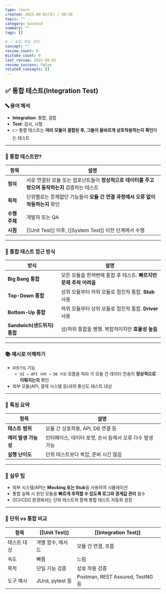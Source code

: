 ```yaml
---
type: learn
created: 2025-08-02(토) / 00:56
topic: ""
category: backend
summary: ""
tags: []

# ✅ 오답 복습 관리
concept: ""
review_count: 0
mistake_count: 0
last_review: 2025-08-02
review_success: false
related_concepts: []
---
```

## ✅ 통합 테스트(Integration Test)

### 🔤 용어 해석

- **Integration**: 통합, 결합
- **Test**: 검사, 시험
- 👉 통합 테스트는 **여러 모듈이 결합된 후, 그들이 올바르게 상호작용하는지 확인**하는 테스트

---

### 🧩 통합 테스트란?

| 항목 | 설명 |
|------|------|
| **정의** | 서로 연결된 모듈 또는 컴포넌트들이 **정상적으로 데이터를 주고받으며 동작하는지** 검증하는 테스트 |
| **목적** | 단위별로는 문제없던 기능들이 **모듈 간 연결 과정에서 오류 없이 작동하는지** 확인 |
| **수행 주체** | 개발자 또는 QA |
| **시점** | [[Unit Test]] 이후, [[System Test]] 이전 단계에서 수행 |

---

### 🧱 통합 테스트 접근 방식

| 방식 | 설명 |
|------|------|
| **Big Bang 통합** | 모든 모듈을 한꺼번에 통합 후 테스트. **빠르지만 문제 추적 어려움** |
| **Top-Down 통합** | 상위 모듈부터 하위 모듈로 점진적 통합. **Stub** 사용 |
| **Bottom-Up 통합** | 하위 모듈부터 상위 모듈로 점진적 통합. **Driver** 사용 |
| **Sandwich(샌드위치) 통합** | 상/하위 통합을 병행. 복합적이지만 **효율성 높음** |

---

### 📚 예시로 이해하기

- `회원가입` 기능
  - `UI → API 서버 → DB 저장` 흐름을 따라 각 모듈 간 데이터 전송이 **정상적으로 이뤄지는지** 확인
- 외부 모듈(API, 결제 시스템 등)과의 통신도 테스트 대상

---

### 🧠 특징 요약

| 항목 | 설명 |
|------|------|
| **테스트 범위** | 모듈 간 상호작용, API, DB 연결 등 |
| **에러 발생 가능성** | 인터페이스, 데이터 포맷, 순서 등에서 오류 다수 발생 가능 |
| **실행 난이도** | 단위 테스트보다 복잡, 준비 시간 많음 |

---

### 🎯 실무 팁

- 외부 시스템/API는 **Mocking 또는 Stub**을 사용하여 시뮬레이션
- 통합 실패 시 원인 모듈을 **빠르게 추적할 수 있도록 로그와 경계값 관리** 필수
- [[CI/CD]] 환경에서는 단위 테스트와 함께 통합 테스트 자동화 권장

---

### 🧩 단위 vs 통합 비교

| 항목 | [[Unit Test]] | [[Integration Test]] |
|------|----------------|----------------------|
| 테스트 대상 | 개별 함수, 메서드 | 모듈 간 연결, 흐름 |
| 속도 | 빠름 | 느림 |
| 목적 | 단일 기능 검증 | 상호 작용 검증 |
| 도구 예시 | JUnit, pytest 등 | Postman, REST Assured, TestNG 등 |
